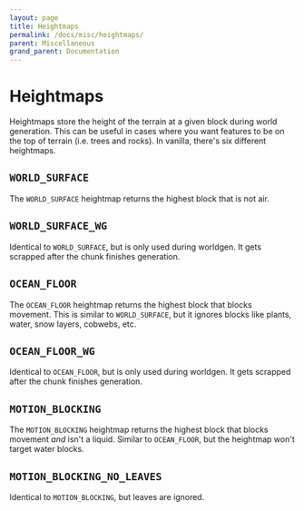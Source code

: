```yaml
---
layout: page
title: Heightmaps
permalink: /docs/misc/heightmaps/
parent: Miscellaneous
grand_parent: Documentation
---
```


# Heightmaps
Heightmaps store the height of the terrain at a given block during world generation. This can be useful in cases where you want features to be on the top of terrain (i.e. trees and rocks). In vanilla, there's six different heightmaps.

## `WORLD_SURFACE`
The `WORLD_SURFACE` heightmap returns the highest block that is not air.

## `WORLD_SURFACE_WG`
Identical to `WORLD_SURFACE`, but is only used during worldgen. It gets scrapped after the chunk finishes generation.

## `OCEAN_FLOOR`
The `OCEAN_FLOOR` heightmap returns the highest block that blocks movement. This is similar to `WORLD_SURFACE`, but it ignores blocks like plants, water, snow layers, cobwebs, etc.

## `OCEAN_FLOOR_WG`
Identical to `OCEAN_FLOOR`, but is only used during worldgen. It gets scrapped after the chunk finishes generation.

## `MOTION_BLOCKING`
The `MOTION_BLOCKING` heightmap returns the highest block that blocks movement *and* isn't a liquid. Similar to `OCEAN_FLOOR`, but the heightmap won't target water blocks.

## `MOTION_BLOCKING_NO_LEAVES`
Identical to `MOTION_BLOCKING`, but leaves are ignored.